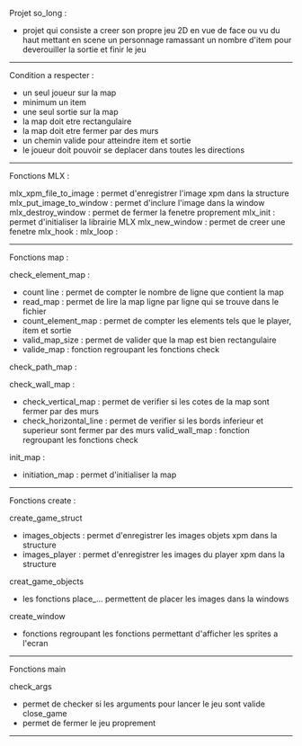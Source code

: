 Projet so_long :
- projet qui consiste a creer son propre jeu 2D en vue de face ou vu du haut mettant en scene un personnage
  ramassant un nombre d'item pour deverouiller la sortie et finir le jeu

-------------------------------------------------------------------------------------------------------------

Condition a respecter :
- un seul joueur sur la map
- minimum un item
- une seul sortie sur la map
- la map doit etre rectangulaire
- la map doit etre fermer par des murs
- un chemin valide pour atteindre item et sortie
- le joueur doit pouvoir se deplacer dans toutes les directions

-------------------------------------------------------------------------------------------------------------

Fonctions MLX :

mlx_xpm_file_to_image : permet d'enregistrer l'image xpm dans la structure
mlx_put_image_to_window : permet d'inclure l'image dans la window
mlx_destroy_window : permet de fermer la fenetre proprement
mlx_init : permet d'initialiser la librairie MLX
mlx_new_window : permet de creer une fenetre
mlx_hook :
mlx_loop : 

-------------------------------------------------------------------------------------------------------------

Fonctions map :

check_element_map :
- count line : permet de compter le nombre de ligne que contient la map
- read_map : permet de lire la map ligne par ligne qui se trouve dans le fichier
- count_element_map : permet de compter les elements tels que le player, item et sortie
- valid_map_size : permet de valider que la map est bien rectangulaire
- valide_map : fonction regroupant les fonctions check

check_path_map :


check_wall_map :
- check_vertical_map : permet de verifier si les cotes de la map sont fermer par des murs
- check_horizontal_line : permet de verifier si les bords inferieur et superieur sont fermer par des murs
  valid_wall_map : fonction regroupant les fonctions check

init_map :
- initiation_map : permet d'initialiser la map

-------------------------------------------------------------------------------------------------------------

Fonctions create :

create_game_struct
- images_objects : permet d'enregistrer les images objets xpm dans la structure
- images_player : permet d'enregistrer les images du player xpm dans la structure

creat_game_objects
- les fonctions place_... permettent de placer les images dans la windows

create_window
- fonctions regroupant les fonctions permettant d'afficher les sprites a l'ecran

-------------------------------------------------------------------------------------------------------------

Fonctions main

check_args
- permet de checker si les arguments pour lancer le jeu sont valide
close_game
- permet de fermer le jeu proprement

-------------------------------------------------------------------------------------------------------------
